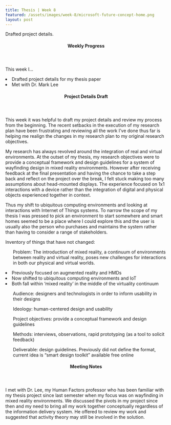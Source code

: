 ```yaml
---
title: Thesis | Week 8
featured: /assets/images/week-8/microsoft-future-concept-home.png
layout: post
---
```


<p>Drafted project details.</p>

<section>
	<header>
		<h4>Weekly Progress</h4>
	</header>
		<p>
			This week I…
				<li>Drafted project details for my thesis paper</li>
				<li>Met with Dr. Mark Lee</li>
		</p>
</section>
<section>
	<header>
		<h4>Project Details Draft</h4>
	</header>
		<p>
			This week it was helpful to draft my project details and review my process from the beginning. The recent setbacks in the execution of my research plan have been frustrating and reviewing all the work I’ve done thus far is helping me realign the changes in my research plan to my original research objectives. 
		</p>
		<p>
			My research has always revolved around the integration of real and virtual environments. At the outset of my thesis, my research objectives were to provide a conceptual framework and design guidelines for a system of wayfinding design in mixed reality environments. However after receiving feedback at the final presentation and having the chance to take a step back and reflect on the project over the break, I felt stuck making too many assumptions about head-mounted displays. The experience focused on 1x1 interactions with a device rather than the integration of digital and physical objects experienced together in context. 
		</p>
		<p>
			Thus my shift to ubiquitous computing environments and looking at interactions with Internet of Things systems. To narrow the scope of my thesis I was pressed to pick an environment to start somewhere and smart homes seemed to be a place where I could explore this and the user is usually also the person who purchases and maintains the system rather than having to consider a range of stakeholders.
		</p>
		<p>
			Inventory of things that have not changed:
		</p>
		<p>
			<ul>Problem: The introduction of mixed reality, a continuum of environments between reality and virtual reality, poses new challenges for interactions in both our physical and virtual worlds.</ul>
			<li>Previously focused on augmented reality and HMDs</li>
			<li>Now shifted to ubiquitous computing environments and IoT</li>
			<li>Both fall within ‘mixed reality’ in the middle of the virtuality continuum</li>
			<ul>Audience: designers and technologists in order to inform usability in their designs</ul>
			<ul>Ideology: human-centered design and usability</ul>
			<ul>Project objectives: provide a conceptual framework and design guidelines</ul>
			<ul>Methods: interviews, observations, rapid prototyping (as a tool to solicit feedback)</ul>
			<ul>Deliverable: design guidelines. Previously did not define the format, current idea is “smart design toolkit” available free online</ul>
		</p>
</section>
<section>
	<header>
		<h4>Meeting Notes</h4>
	</header>
		<p>
			I met with Dr. Lee, my Human Factors professor who has been familiar with my thesis project since last semester when my focus was on wayfinding in mixed reality environments. We discussed the pivots in my project since then and my need to bring all my work together conceptually regardless of the information delivery system. He offered to review my work and suggested that activity theory may still be involved in the solution.
		</p>
</section>
